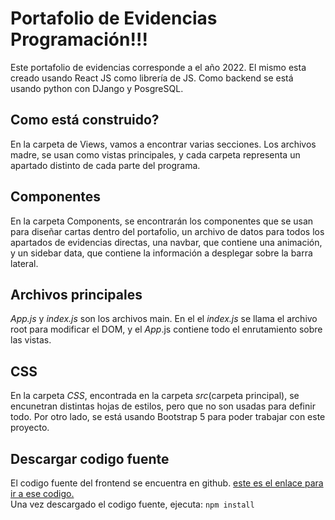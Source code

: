 # Portafolio de Evidencias Programación!!!

Este portafolio de evidencias corresponde a el año 2022. El mismo esta creado usando React
JS como librería de JS. Como backend se está usando python con DJango y PosgreSQL.

## Como está construido?
En la carpeta de Views, vamos a encontrar varias secciones. Los archivos madre, se usan como vistas principales, y cada carpeta representa un apartado distinto de cada parte del programa.
## Componentes
En la carpeta Components, se encontrarán los componentes que se usan para diseñar cartas dentro del portafolio, un archivo de datos para todos los apartados de evidencias directas, una navbar, que contiene una animación, y un sidebar data, que contiene la información a desplegar sobre la barra lateral.


## Archivos principales
<i>App.js</i> y <i>index.js</i> son los archivos main. En el el <i>index.js</i> se llama el archivo root para modificar el DOM, y el <i>App</i>.js contiene todo el enrutamiento sobre las vistas.


## CSS
En la carpeta <i>CSS</i>, encontrada en la carpeta <i>src</i>(carpeta principal), se encunetran distintas hojas de estilos, pero que no son usadas para definir todo. Por otro lado, se está usando Bootstrap 5 para poder trabajar con este proyecto.

## Descargar codigo fuente
El codigo fuente del frontend se encuentra en github. <a href="https://github.com/Rdani2005/portafolio-progra-front"> este es el enlace para ir a ese codigo. </a><br>
Una vez descargado el codigo fuente, ejecuta: <code>npm install</code>